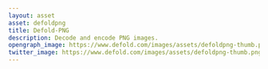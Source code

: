 ```yaml
---
layout: asset
asset: defoldpng
title: Defold-PNG
description: Decode and encode PNG images.
opengraph_image: https://www.defold.com/images/assets/defoldpng-thumb.png
twitter_image: https://www.defold.com/images/assets/defoldpng-thumb.png
---
```

